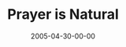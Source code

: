 ---
layout: message
category: message
series: "Fresh Breath"
title: "Prayer is Natural"
date: 2005-04-30-00-00
message_id: 122
audio: "http://s3.amazonaws.com/crossroads-media/media/legacy/mp3/Fresh_Breath_03_04-30-05_Prayer_is_Natural.mp3"
audio-duration: "38:20"
flag: "N"
---